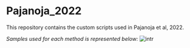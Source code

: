 # Pajanoja_2022
This repository contains the custom scripts used in Pajanoja et al, 2022.


*Samples used for each method is represented below:*
![intr](https://user-images.githubusercontent.com/52651343/187209619-338a2812-0bca-4116-be55-ed3a593ad595.png)
